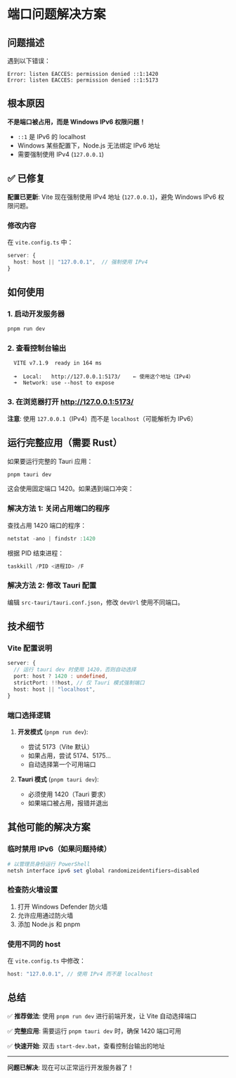 # 端口问题解决方案

## 问题描述

遇到以下错误：
```
Error: listen EACCES: permission denied ::1:1420
Error: listen EACCES: permission denied ::1:5173
```

## 根本原因

**不是端口被占用，而是 Windows IPv6 权限问题！**

- `::1` 是 IPv6 的 localhost
- Windows 某些配置下，Node.js 无法绑定 IPv6 地址
- 需要强制使用 IPv4 (`127.0.0.1`)

## ✅ 已修复

**配置已更新**: Vite 现在强制使用 IPv4 地址 (`127.0.0.1`)，避免 Windows IPv6 权限问题。

### 修改内容

在 `vite.config.ts` 中：
```typescript
server: {
  host: host || "127.0.0.1",  // 强制使用 IPv4
}
```

## 如何使用

### 1. 启动开发服务器

```powershell
pnpm run dev
```

### 2. 查看控制台输出

```
  VITE v7.1.9  ready in 164 ms

  ➜  Local:   http://127.0.0.1:5173/    ← 使用这个地址（IPv4）
  ➜  Network: use --host to expose
```

### 3. 在浏览器打开 http://127.0.0.1:5173/

**注意**: 使用 `127.0.0.1`（IPv4）而不是 `localhost`（可能解析为 IPv6）

## 运行完整应用（需要 Rust）

如果要运行完整的 Tauri 应用：

```powershell
pnpm tauri dev
```

这会使用固定端口 1420。如果遇到端口冲突：

### 解决方法 1: 关闭占用端口的程序

查找占用 1420 端口的程序：
```powershell
netstat -ano | findstr :1420
```

根据 PID 结束进程：
```powershell
taskkill /PID <进程ID> /F
```

### 解决方法 2: 修改 Tauri 配置

编辑 `src-tauri/tauri.conf.json`，修改 `devUrl` 使用不同端口。

## 技术细节

### Vite 配置说明

```typescript
server: {
  // 运行 tauri dev 时使用 1420，否则自动选择
  port: host ? 1420 : undefined,
  strictPort: !!host, // 仅 Tauri 模式强制端口
  host: host || "localhost",
}
```

### 端口选择逻辑

1. **开发模式** (`pnpm run dev`):
   - 尝试 5173（Vite 默认）
   - 如果占用，尝试 5174、5175...
   - 自动选择第一个可用端口

2. **Tauri 模式** (`pnpm tauri dev`):
   - 必须使用 1420（Tauri 要求）
   - 如果端口被占用，报错并退出

## 其他可能的解决方案

### 临时禁用 IPv6（如果问题持续）

```powershell
# 以管理员身份运行 PowerShell
netsh interface ipv6 set global randomizeidentifiers=disabled
```

### 检查防火墙设置

1. 打开 Windows Defender 防火墙
2. 允许应用通过防火墙
3. 添加 Node.js 和 pnpm

### 使用不同的 host

在 `vite.config.ts` 中修改：
```typescript
host: "127.0.0.1", // 使用 IPv4 而不是 localhost
```

## 总结

✅ **推荐做法**: 使用 `pnpm run dev` 进行前端开发，让 Vite 自动选择端口

✅ **完整应用**: 需要运行 `pnpm tauri dev` 时，确保 1420 端口可用

✅ **快速开始**: 双击 `start-dev.bat`，查看控制台输出的地址

---

**问题已解决**: 现在可以正常运行开发服务器了！

